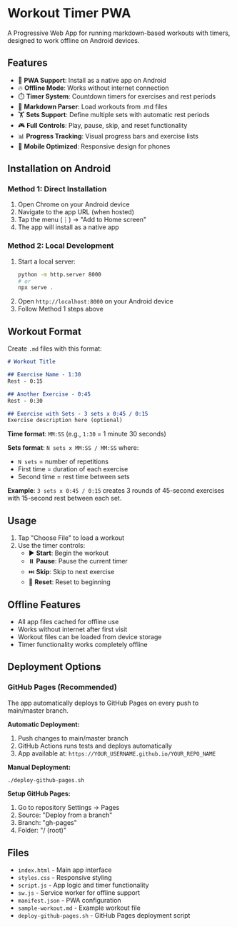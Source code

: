 # Workout Timer PWA

A Progressive Web App for running markdown-based workouts with timers, designed to work offline on Android devices.

## Features

- 📱 **PWA Support**: Install as a native app on Android
- 🔥 **Offline Mode**: Works without internet connection
- ⏱️ **Timer System**: Countdown timers for exercises and rest periods
- 📝 **Markdown Parser**: Load workouts from .md files
- 🏋️ **Sets Support**: Define multiple sets with automatic rest periods
- 🎮 **Full Controls**: Play, pause, skip, and reset functionality
- 📊 **Progress Tracking**: Visual progress bars and exercise lists
- 📱 **Mobile Optimized**: Responsive design for phones

## Installation on Android

### Method 1: Direct Installation
1. Open Chrome on your Android device
2. Navigate to the app URL (when hosted)
3. Tap the menu (⋮) → "Add to Home screen"
4. The app will install as a native app

### Method 2: Local Development
1. Start a local server:
   ```bash
   python -m http.server 8000
   # or
   npx serve .
   ```
2. Open `http://localhost:8000` on your Android device
3. Follow Method 1 steps above

## Workout Format

Create `.md` files with this format:

```markdown
# Workout Title

## Exercise Name - 1:30
Rest - 0:15

## Another Exercise - 0:45
Rest - 0:30

## Exercise with Sets - 3 sets x 0:45 / 0:15
Exercise description here (optional)
```

**Time format**: `MM:SS` (e.g., `1:30` = 1 minute 30 seconds)

**Sets format**: `N sets x MM:SS / MM:SS` where:
- `N sets` = number of repetitions
- First time = duration of each exercise 
- Second time = rest time between sets

**Example**: `3 sets x 0:45 / 0:15` creates 3 rounds of 45-second exercises with 15-second rest between each set.

## Usage

1. Tap "Choose File" to load a workout
2. Use the timer controls:
   - ▶️ **Start**: Begin the workout
   - ⏸️ **Pause**: Pause the current timer
   - ⏭️ **Skip**: Skip to next exercise
   - 🔄 **Reset**: Reset to beginning

## Offline Features

- All app files cached for offline use
- Works without internet after first visit
- Workout files can be loaded from device storage
- Timer functionality works completely offline

## Deployment Options

### GitHub Pages (Recommended)

The app automatically deploys to GitHub Pages on every push to main/master branch.

**Automatic Deployment:**
1. Push changes to main/master branch
2. GitHub Actions runs tests and deploys automatically
3. App available at: `https://YOUR_USERNAME.github.io/YOUR_REPO_NAME`

**Manual Deployment:**
```bash
./deploy-github-pages.sh
```

**Setup GitHub Pages:**
1. Go to repository Settings → Pages
2. Source: "Deploy from a branch" 
3. Branch: "gh-pages" 
4. Folder: "/ (root)"



## Files

- `index.html` - Main app interface
- `styles.css` - Responsive styling
- `script.js` - App logic and timer functionality
- `sw.js` - Service worker for offline support
- `manifest.json` - PWA configuration
- `sample-workout.md` - Example workout file
- `deploy-github-pages.sh` - GitHub Pages deployment script